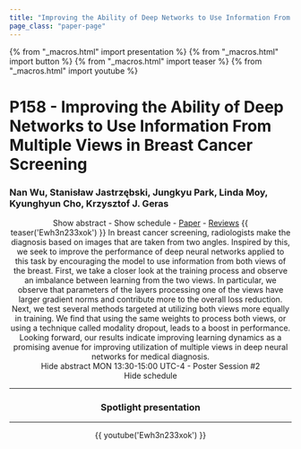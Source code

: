 ```yaml
---
title: "Improving the Ability of Deep Networks to Use Information From Multiple Views in Breast Cancer Screening"
page_class: "paper-page"
---
```


{% from "_macros.html" import presentation %}
{% from "_macros.html" import button %}
{% from "_macros.html" import teaser %}
{% from "_macros.html" import youtube %}

# P158 - Improving the Ability of Deep Networks to Use Information From Multiple Views in Breast Cancer Screening


### Nan Wu, Stanisław Jastrzębski, Jungkyu Park, Linda Moy, Kyunghyun Cho, Krzysztof J. Geras

<center><a class="toggle_visibility" data-selector=".paper_abstract" data-level="3">Show abstract</a>
        - <a class="toggle_visibility" data-selector=".paper_qa" data-level="3">Show schedule</a>
        - <a href="https://openreview.net/pdf?id=aD86B9pZ6u">Paper</a>
        - <a href="https://openreview.net/forum?id=aD86B9pZ6u">Reviews</a>
        {{ teaser('Ewh3n233xok') }}

<span class="paper_abstract">
        In breast cancer screening, radiologists make the diagnosis based on images that are taken from two angles. Inspired by this, we seek to improve the performance of deep neural networks applied to this task by encouraging the model to use information from both views of the breast. First, we take a closer look at the training process and observe an imbalance between learning from the two views. In particular, we observe that parameters of the layers processing one of the views have larger gradient norms and contribute more to the overall loss reduction. Next, we test several methods targeted at utilizing both views more equally in training. We find that using the same weights to process both views, or using a technique called modality dropout, leads to a boost in performance. Looking forward, our results indicate improving learning dynamics as a promising avenue for improving utilization of multiple views in deep neural networks for medical diagnosis.
        <span class="actions">
  <br/>
  <a class="toggle_visibility" data-level="2">Hide abstract</a></span>
</span>

<span class="paper_qa">
        MON 13:30-15:00 UTC-4 - Poster Session #2
        <br/>
        <span class="actions"><a class="toggle_visibility" data-level="2">Hide schedule</a></span>
</span>

<!-- {{ button("Access paper channel", "https://chat.midl.io/channel/p158") }} -->

---

### Spotlight presentation

---

{{ youtube('Ewh3n233xok') }}